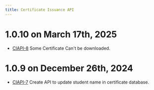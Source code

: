 ```yaml
---
title: Certificate Issuance API
---
```


# 1.0.10 on March 17th, 2025
- [CIAPI-8](https://dyned.myjetbrains.com/youtrack/issue/CIAPI-8) Some Certificate Can't be downloaded.

# 1.0.9 on December 26th, 2024
- [CIAPI-7](https://dyned.myjetbrains.com/youtrack/issue/CIAPI-7) Create API to update student name in certificate database.
